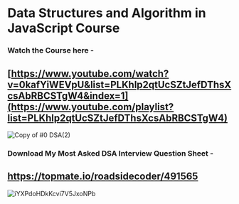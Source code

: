 # Data Structures and Algorithm in JavaScript Course

### Watch the Course here -
## [https://www.youtube.com/watch?v=0kafYiWEVpU&list=PLKhlp2qtUcSZtJefDThsXcsAbRBCSTgW4&index=1](https://www.youtube.com/playlist?list=PLKhlp2qtUcSZtJefDThsXcsAbRBCSTgW4)
![Copy of #0 DSA(2)](https://github.com/piyush-eon/dsa-with-javascript-course/assets/51760520/8efc2c63-0422-438e-ae37-1cf7fe7c0829)

### Download My Most Asked DSA Interview Question Sheet -
## https://topmate.io/roadsidecoder/491565
![iYXPdoHDkKcvi7V5JxoNPb](https://github.com/piyush-eon/dsa-with-javascript-course/assets/51760520/05bc76b9-41c6-4ff0-a075-075340fac028)
